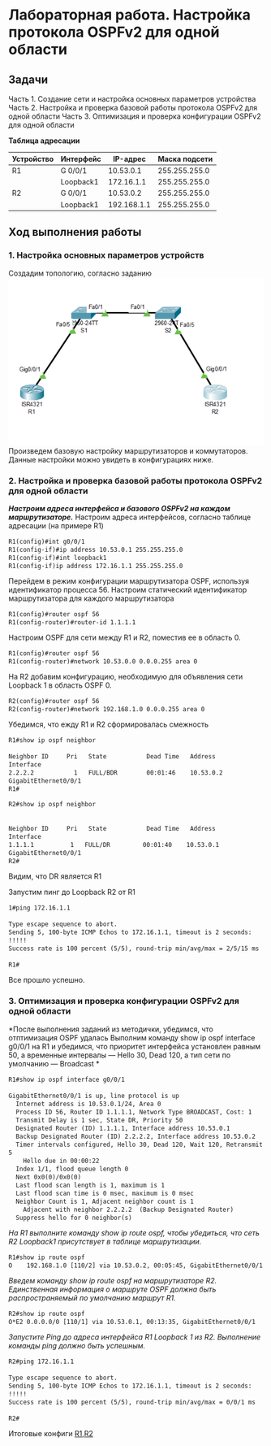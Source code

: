 # Лабораторная работа. Настройка протокола OSPFv2 для одной области
## Задачи
Часть 1. Создание сети и настройка основных параметров устройства
Часть 2. Настройка и проверка базовой работы протокола  OSPFv2 для одной области
Часть 3. Оптимизация и проверка конфигурации OSPFv2 для одной области


  **Таблица адресации**   
  
| Устройство |Интерфейс    | IP-адрес     | Маска подсети  |
|------------|-------------|--------------|----------------|
|    R1      | G 0/0/1     | 10.53.0.1    |255.255.255.0   |
|            | Loopback1   | 172.16.1.1   |255.255.255.0   |
|    R2      | G 0/0/1     | 10.53.0.2    |255.255.255.0   |
|            | Loopback1   | 192.168.1.1  |255.255.255.0   |

## Ход выполнения работы    
### 1. Настройка основных параметров устройств  
Создадим топологию, согласно заданию ![](pic/network.png)   
Произведем базовую настройку маршрутизаторов и коммутаторов. Данные настройки можно увидеть в конфигурациях ниже. 

### 2. Настройка и проверка базовой работы протокола OSPFv2 для одной области 
***Настроим адреса интерфейса и базового OSPFv2 на каждом маршрутизаторе.*** 
Настроим адреса интерфейсов, согласно таблице адресации (на примере R1)
``` 
R1(config)#int g0/0/1 
R1(config-if)#ip address 10.53.0.1 255.255.255.0 
R1(config-if)#int loopback1 
R1(config-if)ip address 172.16.1.1 255.255.255.0 
``` 
Перейдем в режим конфигурации маршрутизатора OSPF, используя идентификатор процесса 56. 
Настроим статический идентификатор маршрутизатора для каждого маршрутизатора 
``` 
R1(config)#router ospf 56
R1(config-router)#router-id 1.1.1.1 
``` 
Настроим OSPF для сети между R1 и R2, поместив ее в область 0.  
```  
R1(config)#router ospf 56
R1(config-router)#network 10.53.0.0 0.0.0.255 area 0 
``` 
На R2 добавим конфигурацию, необходимую для объявления сети Loopback 1 в область OSPF 0. 
``` 
R2(config)#router ospf 56
R2(config-router)#network 192.168.1.0 0.0.0.255 area 0  
``` 
Убедимся, что ежду R1 и R2 сформировалась смежность 
``` 
R1#show ip ospf neighbor 

Neighbor ID     Pri   State           Dead Time   Address         Interface
2.2.2.2           1   FULL/BDR        00:01:46    10.53.0.2       GigabitEthernet0/0/1
R1# 
``` 

``` 
R2#show ip ospf neighbor 


Neighbor ID     Pri   State           Dead Time   Address         Interface
1.1.1.1          1   FULL/DR         00:01:40    10.53.0.1       GigabitEthernet0/0/1
R2#
``` 
Видим, что DR является R1 
 
Запустим пинг до Loopback R2 от R1 
``` 
1#ping 172.16.1.1

Type escape sequence to abort.
Sending 5, 100-byte ICMP Echos to 172.16.1.1, timeout is 2 seconds:
!!!!!
Success rate is 100 percent (5/5), round-trip min/avg/max = 2/5/15 ms

R1#
``` 
Все прошло успешно. 

### 3. Оптимизация и проверка конфигурации OSPFv2 для одной области 
*После выполнения заданий из методички, убедимся, что отптимизация OSPF удалась 
Выполним команду show ip ospf interface g0/0/1 на R1 и убедимся, что приоритет интерфейса установлен равным 50, а временные интервалы — Hello 30, Dead 120, а тип сети по умолчанию — Broadcast *
``` 
R1#show ip ospf interface g0/0/1

GigabitEthernet0/0/1 is up, line protocol is up
  Internet address is 10.53.0.1/24, Area 0
  Process ID 56, Router ID 1.1.1.1, Network Type BROADCAST, Cost: 1
  Transmit Delay is 1 sec, State DR, Priority 50
  Designated Router (ID) 1.1.1.1, Interface address 10.53.0.1
  Backup Designated Router (ID) 2.2.2.2, Interface address 10.53.0.2
  Timer intervals configured, Hello 30, Dead 120, Wait 120, Retransmit 5
    Hello due in 00:00:22
  Index 1/1, flood queue length 0
  Next 0x0(0)/0x0(0)
  Last flood scan length is 1, maximum is 1
  Last flood scan time is 0 msec, maximum is 0 msec
  Neighbor Count is 1, Adjacent neighbor count is 1
    Adjacent with neighbor 2.2.2.2  (Backup Designated Router)
  Suppress hello for 0 neighbor(s) 
  ``` 
*На R1 выполните команду show ip route ospf, чтобы убедиться, что сеть R2 Loopback1 присутствует в таблице маршрутизации.*
``` 
R1#show ip route ospf 
O    192.168.1.0 [110/2] via 10.53.0.2, 00:05:45, GigabitEthernet0/0/1
``` 
*Введем команду show ip route ospf на маршрутизаторе R2. Единственная информация о маршруте OSPF должна быть распространяемый по умолчанию маршрут R1.*
``` 
R2#show ip route ospf 
O*E2 0.0.0.0/0 [110/1] via 10.53.0.1, 00:13:35, GigabitEthernet0/0/1
``` 
*Запустите Ping до адреса интерфейса R1 Loopback 1 из R2. Выполнение команды ping должно быть успешным.* 
``` 
R2#ping 172.16.1.1

Type escape sequence to abort.
Sending 5, 100-byte ICMP Echos to 172.16.1.1, timeout is 2 seconds:
!!!!!
Success rate is 100 percent (5/5), round-trip min/avg/max = 0/0/1 ms

R2# 
``` 
Итоговые конфиги [R1](config/R1),[R2](config/R2)



